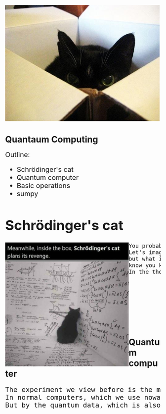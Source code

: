 <img src="matrix_multiplication/img/0_cat.jpg" style=" background-size: 100% 100%; " >
<h1>Quantaum Computing</h1>

<div style="font-size:22px">
Outline:

<ul>
<li>Schrödinger's cat
</li>
<li>Quantum computer
</li>
<li>Basic operations
</li>
<li>sumpy
</li>
</ul>

<h1>Schrödinger's cat</h1>
</ul>
</div>

<div>
<img src="matrix_multiplication/img/cat.jpg"  width="400px" style="float:left; ">

<pre style="font-size:18px">
You probably heard before about the Schrödinger's cat, Schrödinger's cat is a thought experiment that asks a question, is the cat, which is inside the box, alive or dead?
Let's imagine you opened the box at time x-1, and you found the cat is alive, now you think that the cat is always alive,
but what if you opened the box at time x+1, and found that the cat is dead!!
know you know definitely that the car is alive at time x-1 and dead at time x+1, but what is her situation at time x?
In the thought experiment, a hypothetical cat may be considered simultaneously both alive and dead as a result of being linked to a random subatomic event that may or may not occur. 
</pre>
</div>
<div style="margin-top:200px">
<h1>Quantum computer</h1>
<pre style="font-size:22px">
The experiment we view before is the main idea of the quantum computer.
In normal computers, which we use nowadays, and are also known as classical computers, the data, or the bit, is either 0 or 1, on or of, it cannot be both, that gives us one out of 2 to the power N possible permutations.
But by the quantum data, which is also known as a qubit, can be both 0 and 1 with All of 2 to the power N possible permutations.

</pre>
</div>
